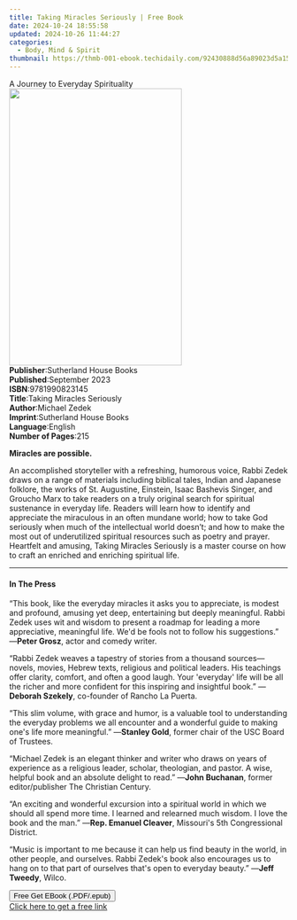 ```yaml
---
title: Taking Miracles Seriously | Free Book
date: 2024-10-24 18:55:58
updated: 2024-10-26 11:44:27
categories:
  - Body, Mind & Spirit
thumbnail: https://thmb-001-ebook.techidaily.com/92430888d56a89023d5a157aae13b4fe2777d1eba753d050a0224a8871447179.jpg
---
```

<main id="book-container">
  <div class="flex flex-col">
    <div class="book-brief flex-1 py-6 px-4 sm:p-6 md:py-10 md:px-8">
      <!-- brief-->
      <div class="book-brief-main">A Journey to Everyday Spirituality</div>
    </div>
    <div
      class="book-meta-info flex-1 grid gap-4 col-start-1 col-end-3 row-start-1 sm:mb-6 sm:grid-cols-4 lg:gap-6 lg:col-start-2 lg:row-end-6 lg:row-span-6 lg:mb-0"
    >
      <div
        class="book-meta-info-left place-content-center mt-4 p-4 text-sm leading-6 col-start-2 col-span-2 dark:text-slate-400"
      >
        <img
          class="w-full h-500 object-cover rounded-lg sm:h-255 sm:col-span-2 lg:col-span-full"
          src="https://img-001-ebook.techidaily.com/c65050c3461b4498020dd8323c9b130482eddbed02b3d28b09c8dee4d141bcd8.jpg"
          alt=""
          width="312"
          height="500"
        />
      </div>
      <div
        class="book-meta-info-right mt-2 col-start-1 row-start-2 col-span-3 self-center"
      >
        <!-- meta data  -->
        <div class="flex flex-col px-4 md:px-8">
          <div class="flex-1">
            <strong>Publisher</strong>:<span class="px-2"
              >Sutherland House Books</span
            >
          </div>
          <div class="flex-1">
            <strong>Published</strong>:<span class="px-2">September 2023</span>
          </div>
          <div class="flex-1">
            <strong>ISBN</strong>:<span class="px-2">9781990823145</span>
          </div>
          <div class="flex-1">
            <strong>Title</strong>:<span class="px-2"
              >Taking Miracles Seriously</span
            >
          </div>
          <div class="flex-1">
            <strong>Author</strong>:<span class="px-2">Michael Zedek</span>
          </div>
          <div class="flex-1">
            <strong>Imprint</strong>:<span class="px-2"
              >Sutherland House Books</span
            >
          </div>
          <div class="flex-1">
            <strong>Language</strong>:<span class="px-2">English</span>
          </div>
          <div class="flex-1">
            <strong>Number of Pages</strong>:<span class="px-2">215</span>
          </div>
        </div>
      </div>
    </div>
    <div class="book-description flex-1 py-6 px-4 sm:p-6 md:py-10 md:px-8">
      <div class="book-description-main">
        <div accordion-content="" id="description">
          <p><b>Miracles are possible.</b></p>
          <p>
            An accomplished storyteller with a refreshing, humorous voice, Rabbi
            Zedek draws on a range of materials including biblical tales, Indian
            and Japanese folklore, the works of St. Augustine, Einstein, Isaac
            Bashevis Singer, and Groucho Marx to take readers on a truly
            original search for spiritual sustenance in everyday life. Readers
            will learn how to identify and appreciate the miraculous in an often
            mundane world; how to take God seriously when much of the
            intellectual world doesn’t; and how to make the most out of
            underutilized spiritual resources such as poetry and prayer.
            Heartfelt and amusing, Taking Miracles Seriously is a master course
            on how to craft an enriched and enriching spiritual life.
          </p>
        </div>
      </div>
    </div>
    <div class="book-excerpts flex-1 py-6 px-4 sm:p-6 md:py-10 md:px-8">
      <!-- excerpts-->
      <div class="book-excerpts-main">
        <hr />
        <h4 class="placeholder placeholder-heading">
          <span>In The Press</span>
        </h4>
        <p></p>
        <p>
          “This book, like the everyday miracles it asks you to appreciate, is
          modest and profound, amusing yet deep, entertaining but deeply
          meaningful. Rabbi Zedek uses wit and wisdom to present a roadmap for
          leading a more appreciative, meaningful life. We'd be fools not to
          follow his suggestions.” —<b>Peter Grosz</b>,&nbsp;actor and comedy
          writer.
        </p>
        <p>
          “Rabbi Zedek weaves a tapestry of stories from a thousand
          sources—novels, movies, Hebrew texts, religious and political leaders.
          His teachings offer clarity, comfort, and often a good laugh. Your
          'everyday' life will be all the richer and more confident for this
          inspiring and insightful book.” —<b>Deborah Szekely</b
          >,&nbsp;co-founder of Rancho La Puerta.
        </p>
        <p>
          “This slim volume, with grace and humor, is a valuable tool to
          understanding the everyday problems we all encounter and a wonderful
          guide to making one's life more meaningful.” —<b>Stanley Gold</b
          >,&nbsp;former chair of the USC Board of Trustees.
        </p>
        <p>
          “Michael Zedek is an elegant thinker and writer who draws on years of
          experience as a religious leader, scholar, theologian, and pastor. A
          wise, helpful book and an absolute delight to read.” —<b
            >John Buchanan</b
          >,&nbsp;former editor/publisher The Christian Century.
        </p>
        <p>
          “An exciting and wonderful excursion into a spiritual world in which
          we should all spend more time. I learned and relearned much wisdom. I
          love the book and the man.” —<b>Rep. Emanuel Cleaver</b
          >,&nbsp;Missouri's 5th Congressional District.
        </p>
        <p>
          “Music is important to me because it can help us find beauty in the
          world, in other people, and ourselves. Rabbi Zedek's book also
          encourages us to hang on to that part of ourselves that's open to
          everyday beauty.” —<b>Jeff Tweedy</b>,&nbsp;Wilco.
        </p>
        <p></p>
      </div>
    </div>
    <div
      class="book-about-author flex-1 py-6 px-4 sm:p-6 md:py-10 md:px-8"
    ></div>
    <div class="book-free-get flex-1 py-6 px-4 sm:p-6 md:py-10 md:px-8">
      <button
        id="btn-free-get"
        class="bg-blue-500 hover:bg-blue-700 text-white font-bold py-2 px-4 rounded"
      >
        Free Get EBook (.PDF/.epub)
      </button>
      <div id="countdown-display" class="px-2 text-lg mt-2"></div>
      <a
        id="free-link"
        class="hidden bg-blue-500 hover:bg-blue-700 text-white font-bold py-2 px-4 rounded"
        href="https://www.ebooks.com/en-us/book/210895048/taking-miracles-seriously/michael-zedek/"
        target="_blank"
        >Click here to get a free link</a
      >
    </div>
    <script>
      let countdownTime = 0;
      let countdownInterval = null;
      document
        .getElementById('btn-free-get')
        .addEventListener('click', startCountdown);
      function startCountdown() {
        countdownTime = new Date().getTime() + 60000 * 3;
        countdownInterval = setInterval(updateCountdown, 1000);
        document.getElementById('btn-free-get').disabled = true;
        document
          .getElementById('btn-free-get')
          .classList.add('bg-gray-500', 'cursor-not-allowed');
      }
      function updateCountdown() {
        let currentTime = new Date().getTime();
        let timeLeft = countdownTime - currentTime;
        let secondsLeft = Math.floor(timeLeft / 1000);
        document.getElementById('countdown-display').innerHTML =
          `Remaining time: ${secondsLeft} seconds.`;
        if (secondsLeft <= 0) {
          clearInterval(countdownInterval);
          document.getElementById('btn-free-get').classList.add('hidden');
          document.getElementById('free-link').classList.remove('hidden');
          document.getElementById('countdown-display').innerHTML = '';
        }
      }
    </script>
  </div>
</main>
